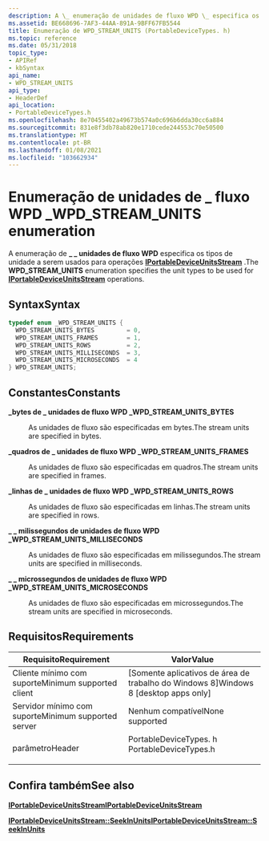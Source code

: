 ```yaml
---
description: A \_ enumeração de unidades de fluxo WPD \_ especifica os tipos de unidade a serem usados para operações IPortableDeviceUnitsStream.
ms.assetid: BE668696-7AF3-44AA-891A-9BFF67FB5544
title: Enumeração de WPD_STREAM_UNITS (PortableDeviceTypes. h)
ms.topic: reference
ms.date: 05/31/2018
topic_type:
- APIRef
- kbSyntax
api_name:
- WPD_STREAM_UNITS
api_type:
- HeaderDef
api_location:
- PortableDeviceTypes.h
ms.openlocfilehash: 8e70455402a49673b574a0c696b6dda30cc6a884
ms.sourcegitcommit: 831e8f3db78ab820e1710cede244553c70e50500
ms.translationtype: MT
ms.contentlocale: pt-BR
ms.lasthandoff: 01/08/2021
ms.locfileid: "103662934"
---
```

# <a name="wpd_stream_units-enumeration"></a><span data-ttu-id="096c9-103">Enumeração de unidades de \_ fluxo WPD \_</span><span class="sxs-lookup"><span data-stu-id="096c9-103">WPD\_STREAM\_UNITS enumeration</span></span>

<span data-ttu-id="096c9-104">A enumeração de **\_ \_ unidades de fluxo WPD** especifica os tipos de unidade a serem usados para operações [**IPortableDeviceUnitsStream**](/windows/desktop/api/PortableDeviceAPI/nn-portabledeviceapi-iportabledeviceunitsstream) .</span><span class="sxs-lookup"><span data-stu-id="096c9-104">The **WPD\_STREAM\_UNITS** enumeration specifies the unit types to be used for [**IPortableDeviceUnitsStream**](/windows/desktop/api/PortableDeviceAPI/nn-portabledeviceapi-iportabledeviceunitsstream) operations.</span></span>

## <a name="syntax"></a><span data-ttu-id="096c9-105">Syntax</span><span class="sxs-lookup"><span data-stu-id="096c9-105">Syntax</span></span>


```C++
typedef enum _WPD_STREAM_UNITS { 
  WPD_STREAM_UNITS_BYTES         = 0,
  WPD_STREAM_UNITS_FRAMES        = 1,
  WPD_STREAM_UNITS_ROWS          = 2,
  WPD_STREAM_UNITS_MILLISECONDS  = 3,
  WPD_STREAM_UNITS_MICROSECONDS  = 4
} WPD_STREAM_UNITS;
```



## <a name="constants"></a><span data-ttu-id="096c9-106">Constantes</span><span class="sxs-lookup"><span data-stu-id="096c9-106">Constants</span></span>

<dl> <dt>

<span data-ttu-id="096c9-107"><span id="WPD_STREAM_UNITS_BYTES"></span><span id="wpd_stream_units_bytes"></span>**\_bytes de \_ unidades de fluxo WPD \_**</span><span class="sxs-lookup"><span data-stu-id="096c9-107"><span id="WPD_STREAM_UNITS_BYTES"></span><span id="wpd_stream_units_bytes"></span>**WPD\_STREAM\_UNITS\_BYTES**</span></span>
</dt> <dd>

<span data-ttu-id="096c9-108">As unidades de fluxo são especificadas em bytes.</span><span class="sxs-lookup"><span data-stu-id="096c9-108">The stream units are specified in bytes.</span></span>

</dd> <dt>

<span data-ttu-id="096c9-109"><span id="WPD_STREAM_UNITS_FRAMES"></span><span id="wpd_stream_units_frames"></span>**\_quadros de \_ unidades de fluxo WPD \_**</span><span class="sxs-lookup"><span data-stu-id="096c9-109"><span id="WPD_STREAM_UNITS_FRAMES"></span><span id="wpd_stream_units_frames"></span>**WPD\_STREAM\_UNITS\_FRAMES**</span></span>
</dt> <dd>

<span data-ttu-id="096c9-110">As unidades de fluxo são especificadas em quadros.</span><span class="sxs-lookup"><span data-stu-id="096c9-110">The stream units are specified in frames.</span></span>

</dd> <dt>

<span data-ttu-id="096c9-111"><span id="WPD_STREAM_UNITS_ROWS"></span><span id="wpd_stream_units_rows"></span>**\_linhas de \_ unidades de fluxo WPD \_**</span><span class="sxs-lookup"><span data-stu-id="096c9-111"><span id="WPD_STREAM_UNITS_ROWS"></span><span id="wpd_stream_units_rows"></span>**WPD\_STREAM\_UNITS\_ROWS**</span></span>
</dt> <dd>

<span data-ttu-id="096c9-112">As unidades de fluxo são especificadas em linhas.</span><span class="sxs-lookup"><span data-stu-id="096c9-112">The stream units are specified in rows.</span></span>

</dd> <dt>

<span data-ttu-id="096c9-113"><span id="WPD_STREAM_UNITS_MILLISECONDS"></span><span id="wpd_stream_units_milliseconds"></span>**\_ \_ milissegundos de unidades de fluxo WPD \_**</span><span class="sxs-lookup"><span data-stu-id="096c9-113"><span id="WPD_STREAM_UNITS_MILLISECONDS"></span><span id="wpd_stream_units_milliseconds"></span>**WPD\_STREAM\_UNITS\_MILLISECONDS**</span></span>
</dt> <dd>

<span data-ttu-id="096c9-114">As unidades de fluxo são especificadas em milissegundos.</span><span class="sxs-lookup"><span data-stu-id="096c9-114">The stream units are specified in milliseconds.</span></span>

</dd> <dt>

<span data-ttu-id="096c9-115"><span id="WPD_STREAM_UNITS_MICROSECONDS"></span><span id="wpd_stream_units_microseconds"></span>**\_ \_ microssegundos de unidades de fluxo WPD \_**</span><span class="sxs-lookup"><span data-stu-id="096c9-115"><span id="WPD_STREAM_UNITS_MICROSECONDS"></span><span id="wpd_stream_units_microseconds"></span>**WPD\_STREAM\_UNITS\_MICROSECONDS**</span></span>
</dt> <dd>

<span data-ttu-id="096c9-116">As unidades de fluxo são especificadas em microssegundos.</span><span class="sxs-lookup"><span data-stu-id="096c9-116">The stream units are specified in microseconds.</span></span>

</dd> </dl>

## <a name="requirements"></a><span data-ttu-id="096c9-117">Requisitos</span><span class="sxs-lookup"><span data-stu-id="096c9-117">Requirements</span></span>



| <span data-ttu-id="096c9-118">Requisito</span><span class="sxs-lookup"><span data-stu-id="096c9-118">Requirement</span></span> | <span data-ttu-id="096c9-119">Valor</span><span class="sxs-lookup"><span data-stu-id="096c9-119">Value</span></span> |
|-------------------------------------|--------------------------------------------------------------------------------------------------|
| <span data-ttu-id="096c9-120">Cliente mínimo com suporte</span><span class="sxs-lookup"><span data-stu-id="096c9-120">Minimum supported client</span></span><br/> | <span data-ttu-id="096c9-121">\[Somente aplicativos de área de trabalho do Windows 8\]</span><span class="sxs-lookup"><span data-stu-id="096c9-121">Windows 8 \[desktop apps only\]</span></span><br/>                                                       |
| <span data-ttu-id="096c9-122">Servidor mínimo com suporte</span><span class="sxs-lookup"><span data-stu-id="096c9-122">Minimum supported server</span></span><br/> | <span data-ttu-id="096c9-123">Nenhum compatível</span><span class="sxs-lookup"><span data-stu-id="096c9-123">None supported</span></span><br/>                                                                        |
| <span data-ttu-id="096c9-124">parâmetro</span><span class="sxs-lookup"><span data-stu-id="096c9-124">Header</span></span><br/>                   | <dl> <span data-ttu-id="096c9-125"><dt>PortableDeviceTypes. h</dt></span><span class="sxs-lookup"><span data-stu-id="096c9-125"><dt>PortableDeviceTypes.h</dt></span></span> </dl> |



## <a name="see-also"></a><span data-ttu-id="096c9-126">Confira também</span><span class="sxs-lookup"><span data-stu-id="096c9-126">See also</span></span>

<dl> <dt>

[<span data-ttu-id="096c9-127">**IPortableDeviceUnitsStream**</span><span class="sxs-lookup"><span data-stu-id="096c9-127">**IPortableDeviceUnitsStream**</span></span>](/windows/desktop/api/PortableDeviceAPI/nn-portabledeviceapi-iportabledeviceunitsstream)
</dt> <dt>

[<span data-ttu-id="096c9-128">**IPortableDeviceUnitsStream::SeekInUnits**</span><span class="sxs-lookup"><span data-stu-id="096c9-128">**IPortableDeviceUnitsStream::SeekInUnits**</span></span>](/windows/desktop/api/PortableDeviceAPI/nf-portabledeviceapi-iportabledeviceunitsstream-seekinunits)
</dt> </dl>

 

 




